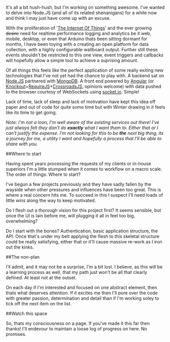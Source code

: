 It's all a bit hush-hush, but I'm working on something awesome. I've wanted to delve into Node.JS (and all of its related shenanigans) for a while now and think I may just have come up with an excuse.

With the proliferation of '[The Internet Of Things](http://en.wikipedia.org/wiki/Internet_of_Things)' and the ever growing <del>desire</del> need for realtime performance logging and analytics be it web, mobile, desktop, or even that Arduino thats been sitting dormant for months, I have been toying with a creating an open platform for data collection, with a highly configurable wallboard output. Further still these events shouldn't be restricted to this one view, event triggers and callbacks will hopefully allow a simple tool to achieve a suprising amount.

Of all things this feels like the perfect application of some really exiting new technologies that I've not yet had the chance to play with. A backend sat on [Node.JS](http://nodejs.org) partnered with [MongoDB](http://www.mongodb.org/). A front end powered by [Angular](https://angularjs.org/) (or [Knockout](http://knockoutjs.com/)+[RequireJS](http://requirejs.org/)+[CrossroadsJS](http://millermedeiros.github.io/crossroads.js/), opinions welcome) with data pushed to the browser courtesy of WebSockets using [socket.io](http://socket.io/). Simple!

Lack of time, lack of sleep and lack of motivation have kept this idea off paper and out of code for quite some time but with Winter drawing in it feels like its time to get going.

*Note: I'm not a loon, I'm well aware of the existing services out there! I've just always felt they don't do **exactly** what I want them to. Either that or I can't justify the expense. I'm not looking for this to be **the** next big thing, its a journey for me, a utility I want and hopefully a process that I'll be able to share with you.*

##Where to start

Having spent years processing the requests of my clients or in-house superiors I'm a little stumped when it comes to workflow on a macro scale. The order of things. Where to start?

I've begun a few projects previously and they have sadly fallen by the wayside when other pressures and influences have been too great. This is where a real concern hits me. To succeed in this I suspect I'll need loads of little *wins* along the way to keep motivated.

Do I flesh out a thorough vision for this project first? It seems sensible, but once the UI is lain before me, will plugging it all in feel too big, overwhelming?

Do I start with the bones? Authentication, basic application structure, the API. Once that's under my belt applying the flesh to this skeletal structure could be really satisfying, either that or it'll cause massive re-work as I iron out the kinks.

##The non-plan

I'll admit, and it may not be a surprise, I'm a bit lost. I believe, as this will be a learning process as well, that my path just won't be all that clearly defined. At least not at the outset.

On each day if I'm interested and focused on one abstract element, then thats what deserves attention. If it excites me then I'll pore over the code with greater passion, determination and detail than if I'm working soley to tick off the next item on the list.


##Watch this space

So, thats my consciousness on a page. If you've made it this far then thanks! I'll endevour to maintain a loose log of progress on here. No promises.
